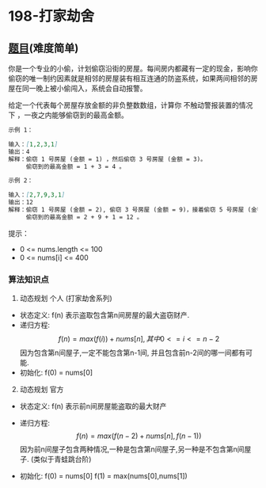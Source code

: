 # 198-打家劫舍

## [题目](https://leetcode-cn.com/problems/house-robber/)(难度简单)

你是一个专业的小偷，计划偷窃沿街的房屋。每间房内都藏有一定的现金，影响你偷窃的唯一制约因素就是相邻的房屋装有相互连通的防盗系统，如果两间相邻的房屋在同一晚上被小偷闯入，系统会自动报警。

给定一个代表每个房屋存放金额的非负整数数组，计算你 不触动警报装置的情况下 ，一夜之内能够偷窃到的最高金额。

~~~markdown
示例 1：

输入：[1,2,3,1]
输出：4
解释：偷窃 1 号房屋 (金额 = 1) ，然后偷窃 3 号房屋 (金额 = 3)。
     偷窃到的最高金额 = 1 + 3 = 4 。

示例 2：

输入：[2,7,9,3,1]
输出：12
解释：偷窃 1 号房屋 (金额 = 2), 偷窃 3 号房屋 (金额 = 9)，接着偷窃 5 号房屋 (金额 = 1)。
     偷窃到的最高金额 = 2 + 9 + 1 = 12 。
~~~

提示：
- 0 <= nums.length <= 100
- 0 <= nums[i] <= 400

### 算法知识点
1. 动态规划 个人 (打家劫舍系列)
- 状态定义: f(n) 表示盗取包含第n间房屋的最大盗窃财产.
- 递归方程:
$$
f(n) = max(f(i)) + nums[n], 其中 0 <= i <= n-2
$$
因为包含第n间屋子,一定不能包含第n-1间, 并且包含前n-2间的哪一间都有可能.
- 初始化:
f(0) = nums[0]

2. 动态规划 官方
- 状态定义: f(n) 表示前n间房屋能盗取的最大财产
- 递归方程:
$$
f(n) = max(f(n-2) + nums[n], f(n-1))
$$
因为前n间屋子包含两种情况,一种是包含第n间屋子,另一种是不包含第n间屋子. (类似于青蛙跳台阶)

- 初始化:
f(0) = nums[0]
f(1) = max(nums[0],nums[1])